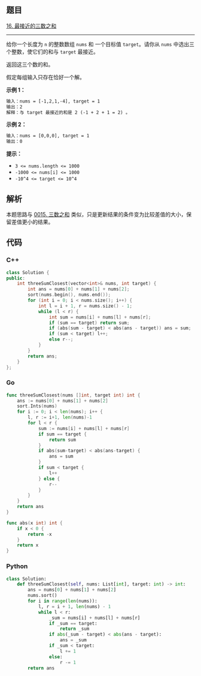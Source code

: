 ## 题目

[16. 最接近的三数之和](https://leetcode.cn/problems/3sum-closest/)

---

给你一个长度为 `n` 的整数数组 `nums` 和 一个目标值 `target`。请你从 `nums` 中选出三个整数，使它们的和与 `target` 最接近。

返回这三个数的和。

假定每组输入只存在恰好一个解。

**示例 1：**

```txt
输入：nums = [-1,2,1,-4], target = 1
输出：2
解释：与 target 最接近的和是 2 (-1 + 2 + 1 = 2) 。
```

**示例 2：**

```txt
输入：nums = [0,0,0], target = 1
输出：0
```

**提示：**

- `3 <= nums.length <= 1000`
- `-1000 <= nums[i] <= 1000`
- `-10^4 <= target <= 10^4`

## 解析

本题思路与 [0015. 三数之和](../0015) 类似，只是更新结果的条件变为比较差值的大小，保留差值更小的结果。

## 代码

### C++

```cpp
class Solution {
public:
    int threeSumClosest(vector<int>& nums, int target) {
        int ans = nums[0] + nums[1] + nums[2];
        sort(nums.begin(), nums.end());
        for (int i = 0; i < nums.size(); i++) {
            int l = i + 1, r = nums.size() - 1;
            while (l < r) {
                int sum = nums[i] + nums[l] + nums[r];
                if (sum == target) return sum;
                if (abs(sum - target) < abs(ans - target)) ans = sum;
                if (sum < target) l++;
                else r--;
            }
        }
        return ans;
    }
};
```

### Go

```go
func threeSumClosest(nums []int, target int) int {
    ans := nums[0] + nums[1] + nums[2]
    sort.Ints(nums)
    for i := 0; i < len(nums); i++ {
        l, r := i+1, len(nums)-1
        for l < r {
            sum := nums[i] + nums[l] + nums[r]
            if sum == target {
                return sum
            }
            if abs(sum-target) < abs(ans-target) {
                ans = sum
            }
            if sum < target {
                l++
            } else {
                r--
            }
        }
    }
    return ans
}

func abs(x int) int {
    if x < 0 {
        return -x
    }
    return x
}
```

### Python

```python
class Solution:
    def threeSumClosest(self, nums: List[int], target: int) -> int:
        ans = nums[0] + nums[1] + nums[2]
        nums.sort()
        for i in range(len(nums)):
            l, r = i + 1, len(nums) - 1
            while l < r:
                _sum = nums[i] + nums[l] + nums[r]
                if _sum == target:
                    return _sum
                if abs(_sum - target) < abs(ans - target):
                    ans = _sum
                if _sum < target:
                    l += 1
                else:
                    r -= 1
        return ans
```